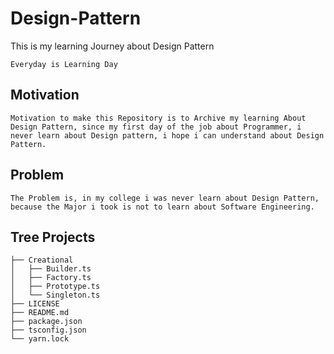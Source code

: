 # Design-Pattern

This is my learning Journey about Design Pattern

```
Everyday is Learning Day
```

## Motivation

```
Motivation to make this Repository is to Archive my learning About Design Pattern, since my first day of the job about Programmer, i never learn about Design pattern, i hope i can understand about Design Pattern.
```

## Problem

```
The Problem is, in my college i was never learn about Design Pattern, because the Major i took is not to learn about Software Engineering.
```

## Tree Projects

```
├── Creational
│   ├── Builder.ts
│   ├── Factory.ts
│   ├── Prototype.ts
│   └── Singleton.ts
├── LICENSE
├── README.md
├── package.json
├── tsconfig.json
└── yarn.lock
```
